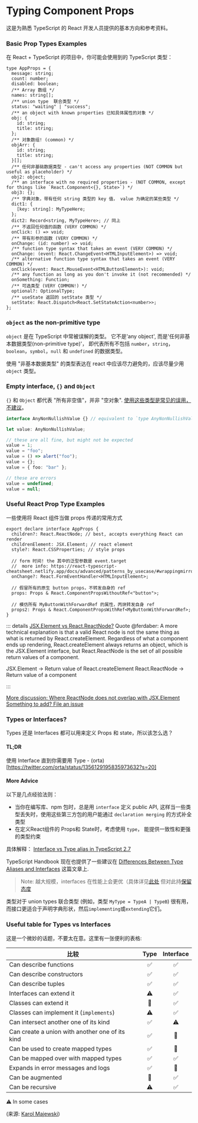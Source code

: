 
# Typing Component Props

这是为熟悉 TypeScript 的 React 开发人员提供的基本方向和参考资料。

### Basic Prop Types Examples

在 React + TypeScript 的项目中，你可能会使用到的 TypeScript 类型：

```tsx
type AppProps = {
  message: string;
  count: number;
  disabled: boolean;
  /** Array 数组 */
  names: string[];
  /** union type  联合类型 */
  status: "waiting" | "success";
  /** an object with known properties 已知具体属性的对象 */
  obj: {
    id: string;
    title: string;
  };
  /** 对象数组! (common) */
  objArr: {
    id: string;
    title: string;
  }[];
  /** 任何非基础数据类型 - can't access any properties (NOT COMMON but useful as placeholder) */
  obj2: object;
  /** an interface with no required properties - (NOT COMMON, except for things like `React.Component<{}, State>`) */
  obj3: {};
  /** 字典对象，带有任何 string 类型的 key 值， value 为确定的某些类型 */
  dict1: {
    [key: string]: MyTypeHere;
  };
  dict2: Record<string, MyTypeHere>; // 同上
  /** 不返回任何值的函数 (VERY COMMON) */
  onClick: () => void;
  /** 带有形参的函数 (VERY COMMON) */
  onChange: (id: number) => void;
  /** function type syntax that takes an event (VERY COMMON) */
  onChange: (event: React.ChangeEvent<HTMLInputElement>) => void;
  /** alternative function type syntax that takes an event (VERY COMMON) */
  onClick(event: React.MouseEvent<HTMLButtonElement>): void;
  /** any function as long as you don't invoke it (not recommended) */
  onSomething: Function;
  /** 可选类型 (VERY COMMON!) */
  optional?: OptionalType;
  /** useState 返回的 setState 类型 */
  setState: React.Dispatch<React.SetStateAction<number>>;
};
```

### `object` as the non-primitive type

`object` 是在 TypeScript 中常被误解的类型。 它不是'any object', 而是'任何非基本数据类型(non-primitive type)'，
即代表所有不包括 `number`，`string`，`boolean`，`symbol`，`null` 和 `undefined` 的数据类型。

使用 "非基本数据类型" 的类型表达在 react 中应该尽力避免的，应该尽量少用 `object` 类型。

### Empty interface, `{}` and `Object`

`{}` 和 `Object` 都代表 "所有非空值"，并非 "空对象". [使用这些类型是常见的误用，不建议](https://typescript-eslint.io/rules/no-empty-interface/)。

```typescript
interface AnyNonNullishValue {} // equivalent to `type AnyNonNullishValue = {}` or `type AnyNonNullishValue = Object`

let value: AnyNonNullishValue;

// these are all fine, but might not be expected
value = 1;
value = "foo";
value = () => alert("foo");
value = {};
value = { foo: "bar" };

// these are errors
value = undefined;
value = null;
```

### Useful React Prop Type Examples

一些使用将 React 组件当做 props 传递的常用方式

```tsx
export declare interface AppProps {
  children?: React.ReactNode; // best, accepts everything React can render
  childrenElement: JSX.Element; // react element
  style?: React.CSSProperties; // style props
  
  // form 时间! the 其中的泛型参数是 event.target
  //  more info: https://react-typescript-cheatsheet.netlify.app/docs/advanced/patterns_by_usecase/#wrappingmirroring
  onChange?: React.FormEventHandler<HTMLInputElement>;
  
  // 假冒所有的原生 button props，不转发自身的 ref
  props: Props & React.ComponentPropsWithoutRef<"button">; 

  // 模仿所有 MyButtonWithForwardRef 的属性，丙炔转发自身 ref
  props2: Props & React.ComponentPropsWithRef<MyButtonWithForwardRef>; 
}
```

::: details <u>JSX.Element vs React.ReactNode?</u>
Quote @ferdaber: A more technical explanation is that a valid React node is not the same thing as what is returned by React.createElement. Regardless of what a component ends up rendering, React.createElement always returns an object, which is the JSX.Element interface, but React.ReactNode is the set of all possible return values of a component.

JSX.Element -> Return value of React.createElement
React.ReactNode -> Return value of a component

:::

[More discussion: Where ReactNode does not overlap with JSX.Element](https://github.com/typescript-cheatsheets/react/issues/129)
[Something to add? File an issue](https://github.com/typescript-cheatsheets/react/issues/new)


### Types or Interfaces?

Types 还是 Interfaces 都可以用来定义 Props 和 state，所以该怎么选？

#### TL;DR

使用 Interface 直到你需要用 Type - (orta)[https://twitter.com/orta/status/1356129195835973632?s=20]

#### More Advice

以下是几点经验法则：

* 当你在编写库、npm 包时，总是用 `interface` 定义 public API, 这样当一些类型丢失时，使用这些第三方包的用户能通过 `declaration merging` 的方式补全类型
* 在定义React组件的 Props和 State时，考虑使用 `type`， 能提供一致性和更强的类型约束

具体解释： [Interface vs Type alias in TypeScript 2.7](https://medium.com/@martin_hotell/interface-vs-type-alias-in-typescript-2-7-2a8f1777af4c)

TypeScript Handbook 现在也提供了一些建议在 [Differences Between Type Aliases and Interfaces](https://www.typescriptlang.org/docs/handbook/2/everyday-types.html#differences-between-type-aliases-and-interfaces) 这篇文章上.

> Note: 越大规模，interfaces 在性能上会更优（具体详见[此处](https://github.com/microsoft/TypeScript/wiki/Performance#preferring-interfaces-over-intersections) 但对此持[保留态度](https://news.ycombinator.com/item?id=25201887)

类型对于 union types 联合类型 (例如，类型 `MyType = TypeA | TypeB`) 很有用，而接口更适合于声明字典形状，然后`implementing`或`extending`它们。

### Useful table for Types vs Interfaces
这是一个微妙的话题，不要太在意。这里有一张便利的表格:

| 比较                                            | Type | Interface |
| ----------------------------------------------- | :--: | :-------: |
| Can describe functions                          |  ✅  |    ✅     |
| Can describe constructors                       |  ✅  |    ✅     |
| Can describe tuples                             |  ✅  |    ✅     |
| Interfaces can extend it                        |  ⚠️  |    ✅     |
| Classes can extend it                           |  🚫  |    ✅     |
| Classes can implement it (`implements`)         |  ⚠️  |    ✅     |
| Can intersect another one of its kind           |  ✅  |    ⚠️     |
| Can create a union with another one of its kind |  ✅  |    🚫     |
| Can be used to create mapped types              |  ✅  |    🚫     |
| Can be mapped over with mapped types            |  ✅  |    ✅     |
| Expands in error messages and logs              |  ✅  |    🚫     |
| Can be augmented                                |  🚫  |    ✅     |
| Can be recursive                                |  ⚠️  |    ✅     |

⚠️ In some cases

(来源: [Karol Majewski](https://twitter.com/karoljmajewski/status/1082413696075382785))
